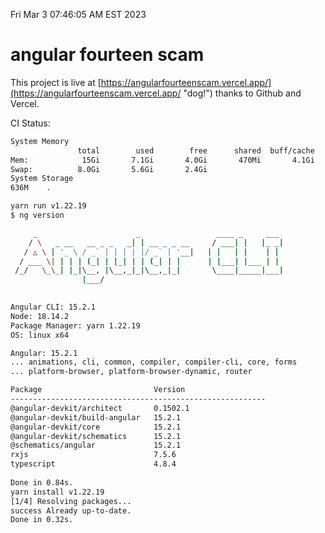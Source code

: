 Fri Mar  3 07:46:05 AM EST 2023

# angular fourteen scam


This project is live at [https://angularfourteenscam.vercel.app/](https://angularfourteenscam.vercel.app/ "dog!") thanks to Github and Vercel.

CI Status: 

```bash
System Memory
               total        used        free      shared  buff/cache   available
Mem:            15Gi       7.1Gi       4.0Gi       470Mi       4.1Gi       7.4Gi
Swap:          8.0Gi       5.6Gi       2.4Gi
System Storage
636M	.
```
```bash
yarn run v1.22.19
$ ng version

     _                      _                 ____ _     ___
    / \   _ __   __ _ _   _| | __ _ _ __     / ___| |   |_ _|
   / △ \ | '_ \ / _` | | | | |/ _` | '__|   | |   | |    | |
  / ___ \| | | | (_| | |_| | | (_| | |      | |___| |___ | |
 /_/   \_\_| |_|\__, |\__,_|_|\__,_|_|       \____|_____|___|
                |___/
    

Angular CLI: 15.2.1
Node: 18.14.2
Package Manager: yarn 1.22.19
OS: linux x64

Angular: 15.2.1
... animations, cli, common, compiler, compiler-cli, core, forms
... platform-browser, platform-browser-dynamic, router

Package                         Version
---------------------------------------------------------
@angular-devkit/architect       0.1502.1
@angular-devkit/build-angular   15.2.1
@angular-devkit/core            15.2.1
@angular-devkit/schematics      15.2.1
@schematics/angular             15.2.1
rxjs                            7.5.6
typescript                      4.8.4
    
Done in 0.84s.
yarn install v1.22.19
[1/4] Resolving packages...
success Already up-to-date.
Done in 0.32s.
```
